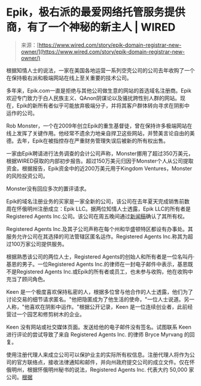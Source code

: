 <!--yml

category: 未分类

date: 2024-05-27 14:43:34

-->

# Epik，极右派的最爱网络托管服务提供商，有了一个神秘的新主人 | WIRED

> 来源：[https://www.wired.com/story/epik-domain-registrar-new-owner/](https://www.wired.com/story/epik-domain-registrar-new-owner/)

根据知情人士的说法，一家在美国各地运营一系列空壳公司的公司去年收购了一个在保持极右派和极端网站在线上至关重要的技术公司。

多年来，Epik.com一直是拒绝与其他公司做生意的网站的首选域名注册商。Epik欢迎专门致力于白人民族主义、QAnon阴谋论以及骚扰跨性别人群的网站。现在，Epik的新所有者似乎可能放弃极端分子，并将其客户群体转向寻求在阴影中运作的公司。

Rob Monster，一个在2009年创立Epik的重生基督徒，曾在保持许多极端网站在线上发挥了关键作用。他经常不遗余力地亲自捍卫这些网站，并赞美言论自由的美德。去年，Epik在被指控存在严重财务管理失误后被新的所有权出售。

一家由Epik聘请进行法务调查的会计公司声称，Monster挪用了超过350万美元，根据WIRED获取的内部初步报告。超过150万美元归因于Monster个人从公司提取资金。根据报告，Epik资金中的近200万美元用于Kingdom Ventures，Monster的风险投资公司。

Monster没有回应多次的置评请求。

Epik的域名注册业务的买家是一家全新的公司，该公司在去年夏天完成销售前数周在怀俄明州注册成立：Epik LLC。据两位知情人士透露，Epik LLC的所有者是Registered Agents Inc.公司。该公司在周五晚间通过[新闻稿](https://www.epik.com/about/pressreleases/registered-agents-inc-acquires-epik/)确认了其所有权。

Registered Agents Inc.及其子公司声称在每个州和华盛顿特区都设有办事处。其服务允许公司在其选择的司法管辖区匿名运作。Registered Agents Inc.称其为超过100万家公司提供服务。

根据熟悉该公司的两位人士，Registered Agents的创始人和所有者是一位名叫丹·基恩的男子。一位Registered Agents Inc.的律师在一封电子邮件中表示，基恩既不是Registered Agents Inc.或Epik的所有者或员工，也未参与收购，他在收购中充当了顾问角色。

Keen 是一个极度喜欢保持私密的人，根据多位曾与他合作的人士透露，他们为了讨论交易的细节请求匿名。"他把隐匿成为了他生活的使命，"一位人士说道。另一人称，"他喜欢在阴影中运作。"根据公开记录，Keen 是一位连续创业者，此前经营过一个园艺和修剪树木的企业。

Keen 没有网站或社交媒体页面。发送给他的电子邮件没有签名。试图联系 Keen 进行评论的尝试导致了来自 Registered Agents Inc. 的律师 Bryce Myrvang 的回复。

使用注册代理人来成立公司可以保护业主的实际所有权信息。注册代理人将作为公司的官方联络点，接收法律通知和邮件，并向州政府提交公司的成立文件。仅在怀俄明州，根据怀俄明州秘书的说法，Registered Agents Inc. 代表大约 50,000 家公司。[根据](https://www.thesheridanpress.com/news/local/commercial-registered-agents-bring-business-with-unintended-consequences/article_8959264a-2e78-11eb-8fab-9b8d11be00ee.html)
